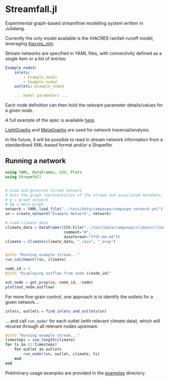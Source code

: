 # Streamfall.jl

Experimental graph-based streamflow modelling system written in Julialang.

Currently the only model available is the IHACRES rainfall-runoff model, leveraging [ihacres_nim](https://github.com/ConnectedSystems/ihacres_nim).

Stream networks are specified in YAML files, with connectivity defined as a single item or a list of entries:

```yaml
Example_node3:
    inlets:
        - Example_node1
        - Example_node2
    outlets: Example_node4

    ... model parameters ...
```

Each node definition can then hold the relevant parameter details/values for a given node.

A full example of the spec is available [here](https://github.com/ConnectedSystems/Streamfall.jl/blob/main/test/data/campaspe/campaspe_network.yml).

[LightGraphs](https://github.com/JuliaGraphs/LightGraphs.jl) and [MetaGraphs](https://github.com/JuliaGraphs/MetaGraphs.jl) are used for network traversal/analysis.

In the future, it will be possible to read in stream network information from a standardised XML-based format and/or a Shapefile.


## Running a network

```julia
using YAML, DataFrames, CSV, Plots
using Streamfall


# Load and generate stream network
# Gets the graph representation of the stream and associated metadata.
# g = graph network
# mg = meta-graph
network = YAML.load_file("../test/data/campaspe/campaspe_network.yml")
sn = create_network("Example Network", network)

# Load climate data
climate_data = DataFrame!(CSV.File("../test/data/campaspe/climate/climate_historic.csv", 
                          comment="#",
                          dateformat="YYYY-mm-dd"))
climate = Climate(climate_data, "_rain", "_evap")


@info "Running example stream..."
run_catchment!(sn, climate)

node_id = 1
@info "Displaying outflow from node $(node_id)"

out_node = get_prop(sn, node_id, :node)
plot(out_node.outflow)
```

For more fine-grain control, one approach is to identify the outlets for a given network...

```julia
inlets, outlets = find_inlets_and_outlets(sn)
```

... and call `run_node!` for each outlet (with relevant climate data), which will recurse through all relevant nodes upstream.


```julia
@info "Running example stream..."
timesteps = sim_length(climate)
for ts in (1:timesteps)
    for outlet in outlets
        run_node!(sn, outlet, climate, ts)
    end
end
```

Preliminary usage examples are provided in the [examples](https://github.com/ConnectedSystems/Streamfall.jl/tree/main/examples) directory.
